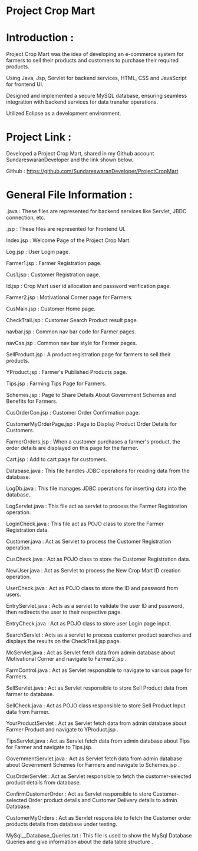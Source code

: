 # Project Crop Mart 

# Introduction :

Project Crop Mart was the idea of developing an e-commerce system for farmers to sell their products and customers to purchase their required products.

Using Java, Jsp, Servlet for backend services, HTML, CSS and JavaScript for frontend UI.

Designed and implemented a secure MySQL database, ensuring seamless integration with backend services for data transfer operations.

Utilized Eclipse as a development environment.

# Project Link :

Developed a Project Crop Mart, shared in my Github account SundareswaranDeveloper and the link shown below.

Github : https://github.com/SundareswaranDeveloper/ProjectCropMart

# General File Information :

.java : These files are represented for backend services like Servlet, JBDC connection, etc.

.jsp : These files are represented for Frontend UI.

Index.jsp : Welcome Page of the Project Crop Mart.

Log.jsp :  User Login page.

Farmer1.jsp : Farmer Registration page.

Cus1.jsp : Customer Registration page.

Id.jsp : Crop Mart user id allocation and password verification page.

Farmer2.jsp : Motivational Corner page for Farmers.

CusMain.jsp : Customer Home page.

CheckTrail.jsp : Customer Search Product result page.

navbar.jsp : Common nav bar code for Farmer pages.

navCss.jsp : Common nav bar style for Farmer pages.

SellProduct.jsp : A product registration page for farmers to sell their products.

YProduct.jsp : Farmer's Published Products page.

Tips.jsp : Farming Tips Page for Farmers.

Schemes.jsp : Page to Share Details About Government Schemes and Benefits for Farmers.

CusOrderCon.jsp : Customer Order Confirmation page.

CustomerMyOrderPage.jsp : Page to Display Product Order Details for Customers.

FarmerOrders.jsp : When a customer purchases a farmer's product, the order details are displayed on this page for the farmer.

Cart.jsp : Add to cart page for customers.

Database.java : This file handles JDBC operations for reading data from the database.

LogDb.java : This file manages JDBC operations for inserting data into the database..

LogServlet.java : This file act as servlet to process the Farmer Registration operation.

LoginCheck.java : This file act as POJO class to store the Farmer Registration data.

Customer.java : Act as Servlet to process the Customer Registration operation.

CusCheck.java : Act as POJO class to store the Customer Registration data.

NewUser.java : Act as Servlet to process the New Crop Mart ID creation operation.

UserCheck.java : Act as POJO class to store the ID and password from users.

EntryServlet.java : Acts as a servlet to validate the user ID and password, then redirects the user to their respective page.

EntryCheck.java : Act as POJO class to store user Login page input.

SearchServlet : Acts as a servlet to process customer product searches and displays the results on the CheckTrail.jsp page.

McServlet.java : Act as Servlet fetch data from admin database about Motivational Corner and navigate to Farmer2.jsp .

FarmControl.java : Act as Servlet responsible to navigate to various page for Farmers.

SellServlet.java :   Act as Servlet responsible to store Sell Product data from farmer to database.

SellCheck.java : Act as POJO class responsible to store Sell Product Input data from Farmer.

YourProductServlet :  Act as Servlet fetch data from admin database about Farmer Product and navigate to YProduct.jsp .

TipsServlet.java :  Act as Servlet fetch data from admin database about Tips for Farmer and navigate to Tips.jsp.

GovernmentServlet.java :  Act as Servlet fetch data from admin database about Government Schemes for Farmers and navigate to Schemes.jsp .

CusOrderServlet : Act as Servlet responsible to fetch the customer-selected product details from database.

ConfirmCustomerOrder : Act as Servlet responsible to store Customer-selected Order product details and Customer Delivery details to admin Database.

CustomerMyOrders : Act as Servlet responsible to fetch the Customer order products details from database under testing.

MySql__Database_Queries.txt : This file is used to show the MySql Database Queries and give information about the data table structure .

